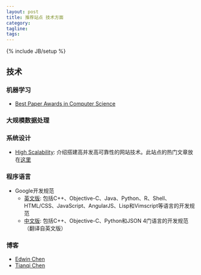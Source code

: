 ```yaml
---
layout: post
title: 推荐站点 技术方面
category:
tagline:
tags:
---
```

{% include JB/setup %}

## 技术

### 机器学习

+ [Best Paper Awards in Computer Science](http://jeffhuang.com/best_paper_awards.html)


### 大规模数据处理


### 系统设计

+ [High Scalability](http://highscalability.com/): 介绍搭建高并发高可靠性的网站技术。此站点的热门文章放在[这里](http://highscalability.com/all-time-favorites/)


### 程序语言

+ Google开发规范
  - [英文版](https://github.com/google/styleguide): 包括C++、Objective-C、Java、Python、R、Shell、HTML/CSS、JavaScript、AngularJS、Lisp和Vimscript等语言的开发规范
  - [中文版](https://github.com/zh-google-styleguide/zh-google-styleguide): 包括C++、Objective-C、Python和JSON 4门语言的开发规范（翻译自英文版）

### 博客

+ [Edwin Chen](http://blog.echen.me/)
+ [Tianqi Chen](http://homes.cs.washington.edu/~tqchen/)
